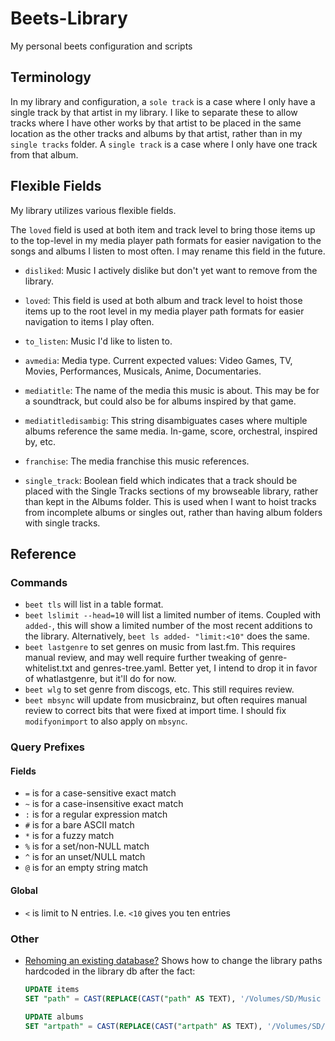 # Beets-Library

My personal beets configuration and scripts

## Terminology

In my library and configuration, a `sole track` is a case where I only have a single track by that artist in my library. I like to separate these to allow tracks where I have other works by that artist to be placed in the same location as the other tracks and albums by that artist, rather than in my `single tracks` folder.
A `single track` is a case where I only have one track from that album.

## Flexible Fields

My library utilizes various flexible fields.

The `loved` field is used at both item and track level to bring those items up to the top-level in my media player path formats for easier navigation to the songs and albums I listen to most often. I may rename this field in the future.

- `disliked`: Music I actively dislike but don't yet want to remove from the library.
- `loved`: This field is used at both album and track level to hoist those items up to the root level in my media player path formats for easier navigation to items I play often.
- `to_listen`: Music I'd like to listen to.
- `avmedia`: Media type. Current expected values: Video Games, TV, Movies, Performances, Musicals, Anime, Documentaries.
- `mediatitle`: The name of the media this music is about. This may be for a soundtrack, but could also be for albums inspired by that game.
- `mediatitledisambig`: This string disambiguates cases where multiple albums reference the same media. In-game, score, orchestral, inspired by, etc.
- `franchise`: The media franchise this music references.

- `single_track`: Boolean field which indicates that a track should be placed with the Single Tracks sections of my browseable library, rather than kept in the Albums folder. This is used when I want to hoist tracks from incomplete albums or singles out, rather than having album folders with single tracks.

## Reference

### Commands

- `beet tls` will list in a table format.
- `beet lslimit --head=10` will list a limited number of items. Coupled with `added-`, this will show a limited number of the most recent additions to the library. Alternatively, `beet ls added- "limit:<10"` does the same.
- `beet lastgenre` to set genres on music from last.fm. This requires manual review, and may well require further tweaking of genre-whitelist.txt and genres-tree.yaml. Better yet, I intend to drop it in favor of whatlastgenre, but it'll do for now.
- `beet wlg` to set genre from discogs, etc. This still requires review.
- `beet mbsync` will update from musicbrainz, but often requires manual review to correct bits that were fixed at import time. I should fix `modifyonimport` to also apply on `mbsync`.

### Query Prefixes

#### Fields

- `=` is for a case-sensitive exact match
- `~` is for a case-insensitive exact match
- `:` is for a regular expression match
- `#` is for a bare ASCII match
- `*` is for a fuzzy match
- `%` is for a set/non-NULL match
- `^` is for an unset/NULL match
- `@` is for an empty string match

#### Global

- `<` is limit to N entries. I.e. `<10` gives you ten entries

### Other

- [Rehoming an existing database?](https://github.com/beetbox/beets/issues/1598) Shows how to change the library paths hardcoded in the library db after the fact:
  ```sql
  UPDATE items
  SET "path" = CAST(REPLACE(CAST("path" AS TEXT), '/Volumes/SD/Music Library/Library/', '/Volumes/Data/Music Library/Library/') AS BLOB);

  UPDATE albums
  SET "artpath" = CAST(REPLACE(CAST("artpath" AS TEXT), '/Volumes/SD/Music Library/Library/', '/Volumes/Data/Music Library/Library/') AS BLOB);
  ```

